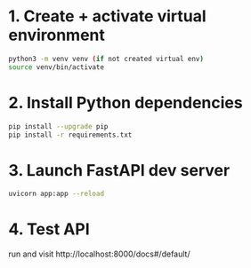 # 1. Create + activate virtual environment
```bash
python3 -m venv venv (if not created virtual env)
source venv/bin/activate
```
# 2. Install Python dependencies
```bash
pip install --upgrade pip
pip install -r requirements.txt
```
# 3. Launch FastAPI dev server
```bash
uvicorn app:app --reload
```
# 4. Test API
run and visit http://localhost:8000/docs#/default/